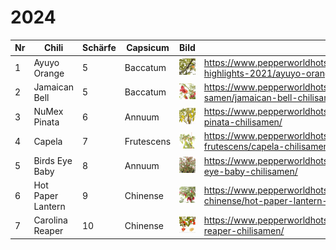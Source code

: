 # 2024

| Nr  | Chili             | Schärfe | Capsicum   | Bild                                 | Link                                                                                          |
| --- | ----------------- | ------- | ---------- | ------------------------------------ | --------------------------------------------------------------------------------------------- |
| 1   | Ayuyo Orange      | 5       | Baccatum   | ![Ayuyo Orange](img/2024/1.jpg)      | <https://www.pepperworldhotshop.com/de/samen/samen-highlights-2021/ayuyo-orange-chilisamen/>  |
| 2   | Jamaican Bell     | 5       | Baccatum   | ![Jamaican Bell](img/2024/2.jpg)     | <https://www.pepperworldhotshop.com/de/samen/chili-samen/jamaican-bell-chilisamen/>           |
| 3   | NuMex Pinata      | 6       | Annuum     | ![NuMex Pinata](img/2024/3.jpg)      | <https://www.pepperworldhotshop.com/de/sorten/jalapeno/numex-pinata-chilisamen/>              |
| 4   | Capela            | 7       | Frutescens | ![Capela](img/2024/4.jpg)            | <https://www.pepperworldhotshop.com/de/samen/capsicum-frutescens/capela-chilisamen/>          |
| 5   | Birds Eye Baby    | 8       | Annuum     | ![Birds Eye Baby](img/2024/5.jpg)    | <https://www.pepperworldhotshop.com/versand-samen/birds-eye-baby-chilisamen/>                 |
| 6   | Hot Paper Lantern | 9       | Chinense   | ![Hot Paper Lantern](img/2024/6.jpg) | <https://www.pepperworldhotshop.com/de/samen/capsicum-chinense/hot-paper-lantern-chilisamen/> |
| 7   | Carolina Reaper   | 10      | Chinense   | ![Carolina Reaper](img/2024/7.jpg)   | <https://www.pepperworldhotshop.com/de/produkte/carolina-reaper-chilisamen/>                  |
